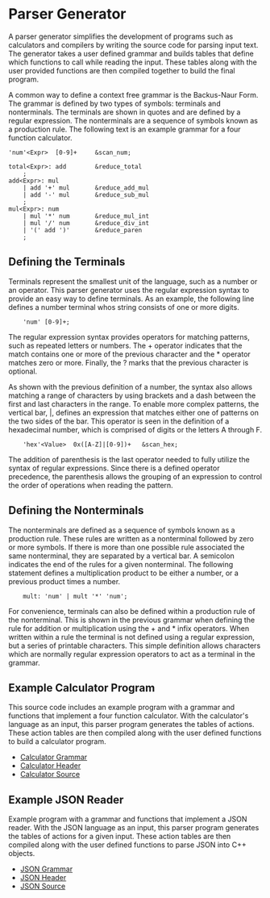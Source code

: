 # Parser Generator

A parser generator simplifies the development of programs such as calculators
and compilers by writing the source code for parsing input text.  The generator
takes a user defined grammar and builds tables that define which functions
to call while reading the input.  These tables along with the user provided 
functions are then compiled together to build the final program.

A common way to define a context free grammar is the Backus-Naur Form.  The
grammar is defined by two types of symbols: terminals and nonterminals.  The
terminals are shown in quotes and are defined by a regular expression.  The
nonterminals are a sequence of symbols known as a production rule.  The
following text is an example grammar for a four function calculator.

```
'num'<Expr>  [0-9]+     &scan_num;

total<Expr>: add        &reduce_total
    ;
add<Expr>: mul
    | add '+' mul       &reduce_add_mul
    | add '-' mul       &reduce_sub_mul
    ;
mul<Expr>: num
    | mul '*' num       &reduce_mul_int
    | mul '/' num       &reduce_div_int
    | '(' add ')'       &reduce_paren
    ;
```

## Defining the Terminals
Terminals represent the smallest unit of the language, such as a number or an 
operator. This parser generator uses the regular expression syntax to provide an 
easy way to define terminals. As an example, the following line defines a 
number terminal whos string consists of one or more digits.

```
    'num' [0-9]+;
```
    
The regular expression syntax provides operators for matching patterns, such as 
repeated letters or numbers. The + operator indicates that the match contains 
one or more of the previous character and the \* operator matches zero or more.
Finally, the ? marks that the previous character is optional. 

As shown with the previous definition of a number, the syntax also allows 
matching a range of characters by using brackets and a dash between the first 
and last characters in the range. To enable more complex patterns, the vertical 
bar, |, defines an expression that matches either one of patterns on the two 
sides of the bar. This operator is seen in the definition of a hexadecimal 
number, which is comprised of digits or the letters A through F.

```
    'hex'<Value>  0x([A-Z]|[0-9])+   &scan_hex;
```
    
The addition of parenthesis is the last operator needed to fully utilize the 
syntax of regular expressions. Since there is a defined operator precedence, the 
parenthesis allows the grouping of an expression to control the order of 
operations when reading the pattern.

## Defining the Nonterminals
The nonterminals are defined as a sequence of symbols known as a production 
rule.  These rules are written as a nonterminal followed by zero or more 
symbols. If there is more than one possible rule associated the same 
nonterminal, they are separated by a vertical bar. A semicolon indicates the end 
of the rules for a given nonterminal. The following statement defines a 
multiplication product to be either a number, or a previous product times a 
number.

```
    mult: 'num' | mult '*' 'num';
```

For convenience, terminals can also be defined within a production rule of the 
nonterminal. This is shown in the previous grammar when defining the rule for 
addition or multiplication using the + and \* infix operators. When written 
within a rule the terminal is not defined using a regular expression, but a 
series of printable characters. This simple definition allows characters which 
are normally regular expression operators to act as a terminal in the grammar. 

## Example Calculator Program

This source code includes an example program with a grammar and functions that
implement a four function calculator.  With the calculator's language as an
input, this parser program generates the tables of actions.  These action tables 
are then compiled along with the user defined functions to build a calculator
program.

- [Calculator Grammar](https://github.com/inumerics/parser/blob/main/calculator/calculator.bnf)
- [Calculator Header ](https://github.com/inumerics/parser/blob/main/calculator/calculator.hpp)
- [Calculator Source ](https://github.com/inumerics/parser/blob/main/calculator/calculator.cpp)

## Example JSON Reader

Example program with a grammar and functions that implement a JSON reader.  With 
the JSON language as an input, this parser program generates the tables of 
actions for a given input.  These action tables are then compiled along with the 
user defined functions to parse JSON into C++ objects.

- [JSON Grammar](https://github.com/inumerics/parser/blob/main/json/json.bnf)
- [JSON Header ](https://github.com/inumerics/parser/blob/main/json/json.hpp)
- [JSON Source ](https://github.com/inumerics/parser/blob/main/json/json.cpp)
